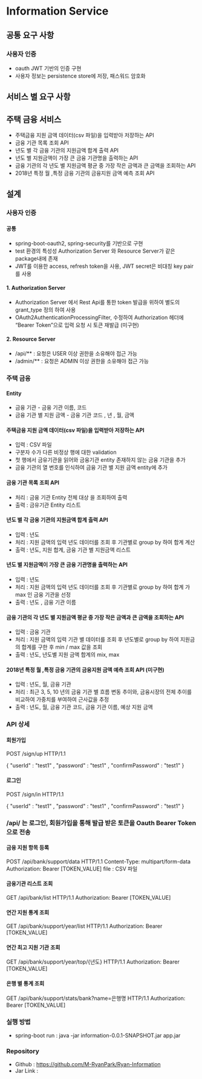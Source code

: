 # Information Service

## 공통 요구 사항
### 사용자 인증
* oauth JWT 기반의 인증 구현
* 사용자 정보는 persistence store에 저장, 패스워드 암호화  

## 서비스 별 요구 사항
## 주택 금융 서비스
* 주택금융 지원 금액 데이터(csv 파일)을 입력받아 저장하는 API
* 금융 기관 목록 조회 API
* 년도 별 각 금융 기관의 지원금액 합계 출력 API
* 년도 별 지원금액이 가장 큰 금융 기관명을 출력하는 API 
* 금융 기관의 각 년도 별 지원금액 평균 중 가장 작은 금액과 큰 금액을 조회하는 API
* 2018년 특정 월 ,특정 금융 기관의 금융지원 금액 예측 조회 API

## 설계

### 사용자 인증
#### 공통
* spring-boot-oauth2, spring-security를 기반으로 구현
* test 환경의 특성성 Authorization Server 와 Resource Server가 같은 package내에 존재
* JWT를 이용한 access, refresh token을 사용, JWT secret은 비대칭 key pair를 사용
#### 1. Authorization Server
* Authorization Server 에서 Rest Api를 통한 token 발급을 위하여 별도의 grant_type 정의 하여 사용
* OAuth2AuthenticationProcessingFilter, 수정하여  Authorization 헤더에 “Bearer Token”으로 입력 요청 시 토큰 재발급 (미구현)
#### 2. Resource Server
* /api/** : 요청은 USER 이상 권한을 소유해야 접근 가능
* /admin/** : 요청은 ADMIN 이상 권한을 소유해야 접근 가능 


### 주택 금융
#### Entity
* 금융 기관 - 금융 기관 이름, 코드 
* 금융 기관 별 지원 금액 - 금융 기관 코드 , 년 , 월, 금액
#### 주택금융 지원 금액 데이터(csv 파일)을 입력받아 저장하는 API
* 입력 : CSV 파일 
* 구분자 수가 다른 비정상 행에 대한 validation
* 첫 행에서 금유기관을 읽어와 금융기관 entity 존재하지 않는 금융 기관을 추가
* 금융 기관의 열 번호를 인식하여 금융 기관 별 지원 금액 entity에 추가 
#### 금융 기관 목록 조회 API
* 처리 : 금융 기관 Entity 전체 대상 을 조회하여 출력 
* 출력 : 금유기관 Entity 리스트 
#### 년도 별 각 금융 기관의 지원금액 합계 출력 API
* 입력 : 년도
* 처리 : 지원 금액의 입력 년도 데이터를 조회 후 기관별로 group by 하여 합계 계산
* 출력 : 년도, 지원 합계, 금융 기관 별 지원금액 리스트 
#### 년도 별 지원금액이 가장 큰 금융 기관명을 출력하는 API
* 입력 : 년도 
* 처리 : 지원 금액의 입력 년도 데이터를 조회 후 기관별로 group by 하여 합계 가 max 인 금융 기관을 선정
* 출력 : 년도 , 금융 기관 이름
#### 금융 기관의 각 년도 별 지원금액 평균 중 가장 작은 금액과 큰 금액을 조회하는 API
* 입력 : 금융 기관
* 처리 : 지원 금액의 입력 기관 별 데이터를 조회 후 년도별로 group by 하여 지원금의 합계를 구한 후 min / max 값을 조회 
* 출력 : 년도, 년도별 지원 금액 합계의 mix, max
#### 2018년 특정 월 ,특정 금융 기관의 금융지원 금액 예측 조회 API (미구현)
* 입력 : 년도, 월, 금융 기관
* 처리 : 최근 3, 5, 10 년의 금융 기관 별 흐름 변동 추이와, 금융시장의 전체 추이를 비교하여 가중치를 부여하여 근사값을 추정 
* 출력 : 년도, 월, 금융 기관 코드, 금융 기관 이름, 예상 지원 금액 

### API 상세 

#### 회원가입
POST /sign/up HTTP/1.1

{
	"userId" : "test1"
	, "password" : "test1"
	, "confirmPassword" : "test1"
}

#### 로그인
POST /sign/in HTTP/1.1

{
	"userId" : "test1"
	, "password" : "test1"
	, "confirmPassword" : "test1"
}

### /api/ 는 로그인, 회원가입을 통해 발급 받은 토큰을 Oauth Bearer Token 으로 전송

#### 금융 지원 항목 등록 
POST /api/bank/support/data HTTP/1.1
Content-Type: multipart/form-data
Authorization: Bearer [TOKEN_VALUE]
file : CSV 파일 

#### 금융기관 리스트 조회
GET /api/bank/list HTTP/1.1
Authorization: Bearer [TOKEN_VALUE]

#### 연간 지원 통계 조회
GET /api/bank/support/year/list HTTP/1.1
Authorization: Bearer [TOKEN_VALUE]

#### 연간 최고 지원 기관 조회
GET /api/bank/support/year/top/{년도} HTTP/1.1
Authorization: Bearer [TOKEN_VALUE]

#### 은행 별 통계 조회
GET /api/bank/support/stats/bank?name=은행명 HTTP/1.1
Authorization: Bearer [TOKEN_VALUE]


### 실행 방법 
* spring-boot run : java -jar information-0.0.1-SNAPSHOT.jar app.jar

### Repository
* Github : https://github.com/M-RyanPark/Ryan-Information
* Jar Link : 
